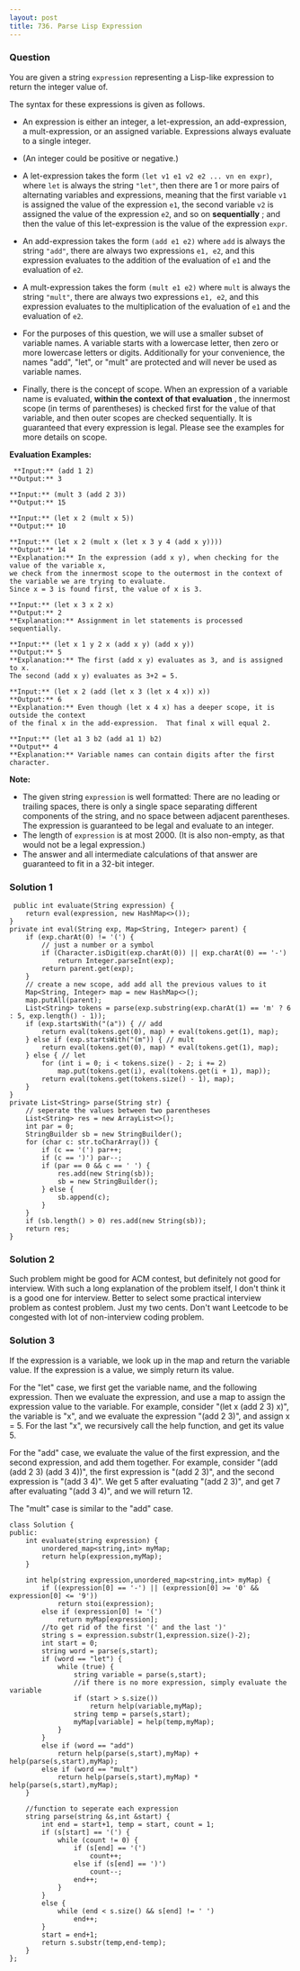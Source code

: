 ```yaml
---
layout: post
title: 736. Parse Lisp Expression
---
```

### Question
You are given a string `expression` representing a Lisp-like expression to
return the integer value of.

The syntax for these expressions is given as follows.

* An expression is either an integer, a let-expression, an add-expression, a mult-expression, or an assigned variable. Expressions always evaluate to a single integer.

* (An integer could be positive or negative.)

* A let-expression takes the form `(let v1 e1 v2 e2 ... vn en expr)`, where `let` is always the string `"let"`, then there are 1 or more pairs of alternating variables and expressions, meaning that the first variable `v1` is assigned the value of the expression `e1`, the second variable `v2` is assigned the value of the expression `e2`, and so on **sequentially** ; and then the value of this let-expression is the value of the expression `expr`.

* An add-expression takes the form `(add e1 e2)` where `add` is always the string `"add"`, there are always two expressions `e1, e2`, and this expression evaluates to the addition of the evaluation of `e1` and the evaluation of `e2`.

* A mult-expression takes the form `(mult e1 e2)` where `mult` is always the string `"mult"`, there are always two expressions `e1, e2`, and this expression evaluates to the multiplication of the evaluation of `e1` and the evaluation of `e2`.

* For the purposes of this question, we will use a smaller subset of variable names. A variable starts with a lowercase letter, then zero or more lowercase letters or digits. Additionally for your convenience, the names "add", "let", or "mult" are protected and will never be used as variable names.

* Finally, there is the concept of scope. When an expression of a variable name is evaluated, **within the context of that evaluation** , the innermost scope (in terms of parentheses) is checked first for the value of that variable, and then outer scopes are checked sequentially. It is guaranteed that every expression is legal. Please see the examples for more details on scope.

 **Evaluation Examples:**  

    
    
     **Input:** (add 1 2)
    **Output:** 3
    
    **Input:** (mult 3 (add 2 3))
    **Output:** 15
    
    **Input:** (let x 2 (mult x 5))
    **Output:** 10
    
    **Input:** (let x 2 (mult x (let x 3 y 4 (add x y))))
    **Output:** 14
    **Explanation:** In the expression (add x y), when checking for the value of the variable x,
    we check from the innermost scope to the outermost in the context of the variable we are trying to evaluate.
    Since x = 3 is found first, the value of x is 3.
    
    **Input:** (let x 3 x 2 x)
    **Output:** 2
    **Explanation:** Assignment in let statements is processed sequentially.
    
    **Input:** (let x 1 y 2 x (add x y) (add x y))
    **Output:** 5
    **Explanation:** The first (add x y) evaluates as 3, and is assigned to x.
    The second (add x y) evaluates as 3+2 = 5.
    
    **Input:** (let x 2 (add (let x 3 (let x 4 x)) x))
    **Output:** 6
    **Explanation:** Even though (let x 4 x) has a deeper scope, it is outside the context
    of the final x in the add-expression.  That final x will equal 2.
    
    **Input:** (let a1 3 b2 (add a1 1) b2) 
    **Output** 4
    **Explanation:** Variable names can contain digits after the first character.
    
    

**Note:**

* The given string `expression` is well formatted: There are no leading or trailing spaces, there is only a single space separating different components of the string, and no space between adjacent parentheses. The expression is guaranteed to be legal and evaluate to an integer.
* The length of `expression` is at most 2000. (It is also non-empty, as that would not be a legal expression.)
* The answer and all intermediate calculations of that answer are guaranteed to fit in a 32-bit integer.

### Solution 1
    
    
     public int evaluate(String expression) {
        return eval(expression, new HashMap<>());
    }
    private int eval(String exp, Map<String, Integer> parent) {
        if (exp.charAt(0) != '(') {
            // just a number or a symbol
            if (Character.isDigit(exp.charAt(0)) || exp.charAt(0) == '-')
                return Integer.parseInt(exp);
            return parent.get(exp);
        }
        // create a new scope, add add all the previous values to it
        Map<String, Integer> map = new HashMap<>();
        map.putAll(parent);
        List<String> tokens = parse(exp.substring(exp.charAt(1) == 'm' ? 6 : 5, exp.length() - 1));
        if (exp.startsWith("(a")) { // add
            return eval(tokens.get(0), map) + eval(tokens.get(1), map);
        } else if (exp.startsWith("(m")) { // mult
            return eval(tokens.get(0), map) * eval(tokens.get(1), map);
        } else { // let
            for (int i = 0; i < tokens.size() - 2; i += 2)
                map.put(tokens.get(i), eval(tokens.get(i + 1), map));
            return eval(tokens.get(tokens.size() - 1), map);
        }
    }
    private List<String> parse(String str) {
        // seperate the values between two parentheses
        List<String> res = new ArrayList<>();
        int par = 0;
        StringBuilder sb = new StringBuilder();
        for (char c: str.toCharArray()) {
            if (c == '(') par++;
            if (c == ')') par--;
            if (par == 0 && c == ' ') {
                res.add(new String(sb));
                sb = new StringBuilder();
            } else {
                sb.append(c);
            }
        }
        if (sb.length() > 0) res.add(new String(sb));
        return res;
    }
    


### Solution 2
Such problem might be good for ACM contest, but definitely not good for
interview. With such a long explanation of the problem itself, I don't think
it is a good one for interview. Better to select some practical interview
problem as contest problem. Just my two cents. Don't want Leetcode to be
congested with lot of non-interview coding problem.


### Solution 3
If the expression is a variable, we look up in the map and return the variable
value. If the expression is a value, we simply return its value.

For the "let" case, we first get the variable name, and the following
expression. Then we evaluate the expression, and use a map to assign the
expression value to the variable. For example, consider "(let x (add 2 3) x)",
the variable is "x", and we evaluate the expression "(add 2 3)", and assign x
= 5. For the last "x", we recursively call the help function, and get its
value 5.

For the "add" case, we evaluate the value of the first expression, and the
second expression, and add them together. For example, consider "(add (add 2
3) (add 3 4))", the first expression is "(add 2 3)", and the second expression
is "(add 3 4)". We get 5 after evaluating "(add 2 3)", and get 7 after
evaluating "(add 3 4)", and we will return 12.

The "mult" case is similar to the "add" case.

    
    
    class Solution {
    public:
        int evaluate(string expression) {
            unordered_map<string,int> myMap;
            return help(expression,myMap);
        }
        
        int help(string expression,unordered_map<string,int> myMap) {
            if ((expression[0] == '-') || (expression[0] >= '0' && expression[0] <= '9'))
                return stoi(expression);
            else if (expression[0] != '(')
                return myMap[expression];
            //to get rid of the first '(' and the last ')'
            string s = expression.substr(1,expression.size()-2);
            int start = 0;
            string word = parse(s,start);
            if (word == "let") {
                while (true) {
                    string variable = parse(s,start);
                    //if there is no more expression, simply evaluate the variable
                    if (start > s.size())
                        return help(variable,myMap);
                    string temp = parse(s,start);
                    myMap[variable] = help(temp,myMap);                    
                }
            }
            else if (word == "add") 
                return help(parse(s,start),myMap) + help(parse(s,start),myMap);
            else if (word == "mult") 
                return help(parse(s,start),myMap) * help(parse(s,start),myMap);
        }
        
        //function to seperate each expression
        string parse(string &s,int &start) {
            int end = start+1, temp = start, count = 1;
            if (s[start] == '(') {
                while (count != 0) {
                    if (s[end] == '(')
                        count++;
                    else if (s[end] == ')')
                        count--;
                    end++;
                }
            }
            else {
                while (end < s.size() && s[end] != ' ')
                    end++;
            }
            start = end+1;
            return s.substr(temp,end-temp);
        }
    };
    



